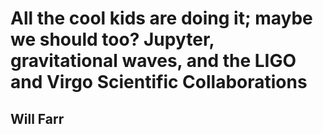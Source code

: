 # All the cool kids are doing it; maybe we should too? Jupyter, gravitational waves, and the LIGO and Virgo Scientific Collaborations

## Will Farr

